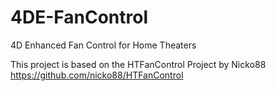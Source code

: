 # 4DE-FanControl
4D Enhanced Fan Control for Home Theaters

This project is based on the HTFanControl Project by Nicko88 <https://github.com/nicko88/HTFanControl>
